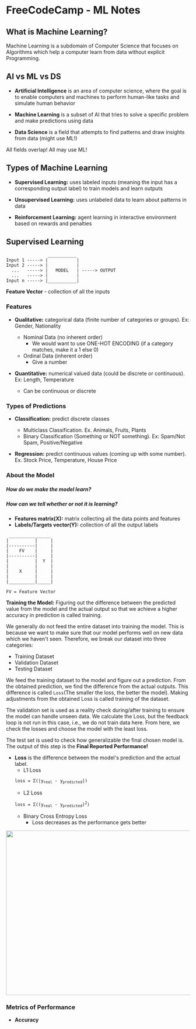 # FreeCodeCamp - ML Notes

## What is Machine Learning?
<!--<hr>-->
Machine Learning is a subdomain of Computer Science that focuses on Algorithms which help a computer learn from data without explicit Programming.

## AI vs ML vs DS
<!--<hr>-->

- <b>Artificial Intelligence</b> is an area of computer science, where the goal is to enable computers and machines to perform human-like tasks and simulate human behavior

- <b>Machine Learning</b> is a subset of AI that tries to solve a specific problem and make predictions using data

- <b>Data Science</b> is a field that attempts to find patterns and draw insights from data (might use ML!)

All fields overlap! All may use ML!

## Types of Machine Learning
<!--<hr>-->

- <b>Supervised Learning:</b> uses labeled inputs (meaning the input has a corresponding output label) to train models and learn outputs

- <b>Unsupervised Learning:</b> uses unlabeled data to learn about patterns in data

- <b>Reinforcement Learning:</b> agent learning in interactive environment based on rewards and penalties

## Supervised Learning
<!--<hr>-->

```
                ___________
Input 1 -----> |           |
Input 2 -----> |           |
  ...   -----> |   MODEL   | -----> OUTPUT
  ...   -----> |           |
Input n -----> |___________|

```

<b>Feature Vector</b> - collection of all the inputs

### <b>Features</b>
- <b>Qualitative:</b> categorical data (finite number of categories or groups). Ex: Gender, Nationality
    - Nominal Data (no inherent order)
        - We would want to use ONE-HOT ENCODING (if a category matches, make it a 1 else 0)
    - Ordinal Data (inherent order)
        - Give a number

- <b>Quantitative:</b> numerical valued data (could be discrete or continuous). Ex: Length, Temperature
    - Can be continuous or discrete

### <b>Types of Predictions</b>
- <b>Classification:</b> predict discrete classes
    - Multiclass Classification. Ex. Animals, Fruits, Plants
    - Binary Classification (Something or NOT something). Ex: Spam/Not Spam, Positive/Negative

- <b>Regression:</b> predict continuous values (coming up with some number). Ex. Stock Price, Temperature, House Price

### <b>About the Model</b>
##### How do we make the model learn?
##### How can we tell whether or not it is learning?

- <b>Features matrix(X):</b> matrix collecting all the data points and features
- <b>Labels/Targets vector(Y):</b> collection of all the output labels

```
 ________________
|          |     |
|----------|     |
|    FV    |     |
|----------|     |
|          |  Y  |
|          |     |
|    X     |     |
|          |     |
|__________|_____|

FV = Feature Vector
```

<b>Training the Model:</b> Figuring out the difference between the predicted value from the model and the actual output so that we achieve a higher accuracy in prediction is called training.

We generally do not feed the entire dataset into training the model. This is because we want to make sure that our model performs well on new data which we haven't seen. Therefore, we break our dataset into three categories:
- Training Dataset
- Validation Dataset
- Testing Dataset

We feed the training dataset to the model and figure out a prediction. From the obtained prediction, we find the difference from the actual outputs. This difference is called <code>Loss</code>(The smaller the loss, the better the model). Making adjustments from the obtained Loss is called training of the dataset.

The validation set is used as a reality check during/after training to ensure the model can handle unseen data. We calculate the Loss, but the feedback loop is not run in this case, i.e., we do not train data here.
From here, we check the losses and choose the model with the least loss.

The test set is used to check how generalizable the final chosen model is. The output of this step is the <b>Final Reported Performance!</b>

- <b>Loss</b> is the difference between the model's prediction and the actual label.
  - L1 Loss
  <pre>
  <code>loss = &Sigma;(|y<sub>real</sub> - y<sub>predicted</sub>|)</code>
  </pre>
  - L2 Loss
  <pre>
  <code>loss = &Sigma;((y<sub>real</sub> - y<sub>predicted</sub>)<sup>2</sup>)</code>
  </pre>
  - Binary Cross Entropy Loss
    - Loss decreases as the performance gets better

<img src="https://miro.medium.com/v2/da:true/resize:fit:1200/1*bM2txQ6caL4AKiN19oH5bQ.gif" width=600 height=450 />

### Metrics of Performance
- <b>Accuracy</b>
